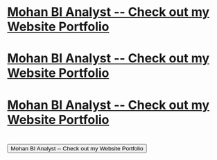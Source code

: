 # __[Mohan BI Analyst -- Check out my Website Portfolio](https://jangid6.github.io/MohanBIAnalystPortfolio/)__

# [Mohan BI Analyst -- Check out my Website Portfolio](https://external.ink?to=https://jangid6.github.io/MohanBIAnalystPortfolio/)

# <a href="https://jangid6.github.io/MohanBIAnalystPortfolio/" target="_blank">Mohan BI Analyst -- Check out my Website Portfolio</a>

# <button name="button" onclick="https://jangid6.github.io/MohanBIAnalystPortfolio/">Mohan BI Analyst -- Check out my Website Portfolio</button>